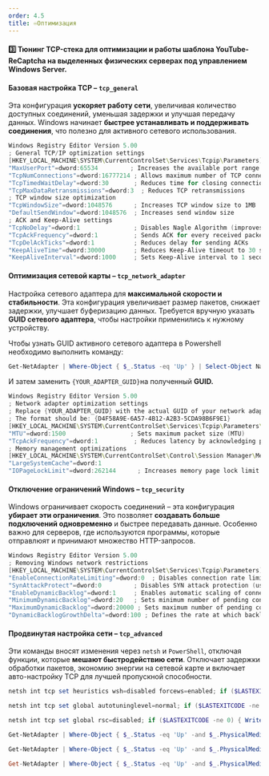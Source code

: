 ```yaml
---
order: 4.5
title: ♾️Оптимизация
---
```


#### 3️⃣ Тюнинг TCP-стека для оптимизации и работы шаблона **YouTube-ReCaptcha на выделенных физических серверах под управлением Windows Server.**

#### Базовая настройка TCP **–** `tcp_general`

Эта конфигурация **ускоряет работу сети**, увеличивая количество доступных соединений, уменьшая задержки и улучшая передачу данных. Windows начинает **быстрее устанавливать и поддерживать соединения**, что полезно для активного сетевого использования.

```PowerShell
Windows Registry Editor Version 5.00
; General TCP/IP optimization settings
[HKEY_LOCAL_MACHINE\SYSTEM\CurrentControlSet\Services\Tcpip\Parameters]
"MaxUserPort"=dword:65534         ; Increases the available port range
"TcpNumConnections"=dword:16777214 ; Allows maximum number of TCP connections
"TcpTimedWaitDelay"=dword:30       ; Reduces time for closing connections (30 seconds instead of 240)
"TcpMaxDataRetransmissions"=dword:3  ; Reduces TCP retransmissions
; TCP window size optimization
"TcpWindowSize"=dword:1048576      ; Increases TCP window size to 1MB
"DefaultSendWindow"=dword:1048576  ; Increases send window size
; ACK and Keep-Alive settings
"TcpNoDelay"=dword:1               ; Disables Nagle Algorithm (improves responsiveness for small packets)
"TcpAckFrequency"=dword:1          ; Sends ACK for every received packet (reduces latency)
"TcpDelAckTicks"=dword:1           ; Reduces delay for sending ACKs
"KeepAliveTime"=dword:30000        ; Reduces Keep-Alive timeout to 30 seconds
"KeepAliveInterval"=dword:1000     ; Sets Keep-Alive interval to 1 second
```

#### **Оптимизация сетевой карты –** `tcp_network_adapter`

Настройка сетевого адаптера для **максимальной скорости и стабильности**. Эта конфигурация увеличивает размер пакетов, снижает задержки, улучшает буферизацию данных. Требуется вручную указать **GUID сетевого адаптера**, чтобы настройки применились к нужному устройству.

Чтобы узнать GUID активного сетевого адаптера в Powershell  необходимо выполнить команду:

```PowerShell
Get-NetAdapter | Where-Object { $_.Status -eq 'Up' } | Select-Object Name, InterfaceGuid
```

И затем заменить `{YOUR_ADAPTER_GUID}`на полученный **GUID.**

```PowerShell
Windows Registry Editor Version 5.00
; Network adapter optimization settings
; Replace {YOUR_ADAPTER_GUID} with the actual GUID of your network adapter.
; The format should be: {D4F58A9E-6A57-4B12-A2B3-5CDA98B6F9E1}
[HKEY_LOCAL_MACHINE\SYSTEM\CurrentControlSet\Services\Tcpip\Parameters\Interfaces\{YOUR_ADAPTER_GUID}]
"MTU"=dword:1500                  ; Sets maximum packet size (MTU)
"TcpAckFrequency"=dword:1          ; Reduces latency by acknowledging packets faster
; Memory management optimizations
[HKEY_LOCAL_MACHINE\SYSTEM\CurrentControlSet\Control\Session Manager\Memory Management]
"LargeSystemCache"=dword:1
"IOPageLockLimit"=dword:262144      ; Increases memory page lock limit to 256KB
```

#### **Отключение ограничений Windows –** `tcp_security`  

Windows ограничивает скорость соединений – эта конфигурация **убирает эти ограничения**. Это позволяет **создавать больше подключений одновременно** и быстрее передавать данные. Особенно важно для серверов, где используются программы, которые отправлюят и принимают множество HTTP-запросов.

```PowerShell
Windows Registry Editor Version 5.00
; Removing Windows network restrictions
[HKEY_LOCAL_MACHINE\SYSTEM\CurrentControlSet\Services\Tcpip\Parameters]
"EnableConnectionRateLimiting"=dword:0  ; Disables connection rate limiting
"SynAttackProtect"=dword:0         ; Disables SYN attack protection (useful for high outgoing connections)
"EnableDynamicBacklog"=dword:1     ; Enables automatic scaling of connection backlog
"MinimumDynamicBacklog"=dword:20   ; Sets minimum number of pending connections
"MaximumDynamicBacklog"=dword:20000 ; Sets maximum number of pending connections
"DynamicBacklogGrowthDelta"=dword:100 ; Defines the rate at which backlog grows
```

#### **Продвинутая настройка сети –** `tcp_advanced` 

Эти команды вносят изменения через `netsh` и `PowerShell`, отключая функции, которые **мешают быстродействию сети**. Отключает задержки обработки пакетов, экономию энергии на сетевой карте и включает авто-настройку TCP для лучшей пропускной способности.

```PowerShell
netsh int tcp set heuristics wsh=disabled forcews=enabled; if ($LASTEXITCODE -ne 0) { Write-Host "Error: Heuristics" -ForegroundColor Red }

netsh int tcp set global autotuninglevel=normal; if ($LASTEXITCODE -ne 0) { Write-Host "Error: Auto-Tuning" -ForegroundColor Red }

netsh int tcp set global rsc=disabled; if ($LASTEXITCODE -ne 0) { Write-Host "Error: RSC" -ForegroundColor Red }

Get-NetAdapter | Where-Object { $_.Status -eq 'Up' -and $_.PhysicalMediaType -ne '802.3' -and $_.InterfaceDescription -notmatch 'VPN|Virtual' } | Disable-NetAdapterBinding -ComponentID ms_tcpip

Get-NetAdapter | Where-Object { $_.Status -eq 'Up' -and $_.PhysicalMediaType -ne '802.3' -and $_.InterfaceDescription -notmatch 'VPN|Virtual' } | Set-NetAdapterAdvancedProperty -RegistryKeyword '*InterruptModeration' -RegistryValue 0

Get-NetAdapter | Where-Object { $_.Status -eq 'Up' -and $_.PhysicalMediaType -ne '802.3' -and $_.InterfaceDescription -notmatch 'VPN|Virtual' } | Set-NetAdapterAdvancedProperty -RegistryKeyword '*EEE' -RegistryValue 0
```
